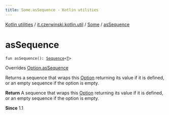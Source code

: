 ```yaml
---
title: Some.asSequence - Kotlin utilities
---
```


[Kotlin utilities](../../index.html) / [it.czerwinski.kotlin.util](../index.html) / [Some](index.html) / [asSequence](./as-sequence.html)

# asSequence

`fun asSequence(): `[`Sequence`](https://kotlinlang.org/api/latest/jvm/stdlib/kotlin.sequences/-sequence/index.html)`<`[`T`](index.html#T)`>`

Overrides [Option.asSequence](../-option/as-sequence.html)

Returns a sequence that wraps this [Option](../-option/index.html) returning its value if it is defined,
or an empty sequence if the option is empty.

**Return**
A sequence that wraps this [Option](../-option/index.html) returning its value if it is defined,
or an empty sequence if the option is empty.

**Since**
1.1

